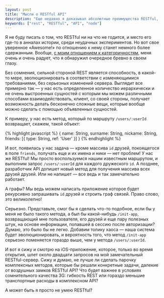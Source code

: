 ```yaml
---
layout: post
title: "Мысли о RESTful API"
description: "Еще недавно я доказывал абсолютные преимущества RESTful, но тут я задумался над тем, что именно он приносит в жертву гибкости."
keywords: ["rest", "RESTful", "API", "node"]
---
```


Я не буду писать о том, что RESTful ни на что не годится, и место его где-то
в анналах истории, среди неудачных экспериментов. Но вот свое уверенное
«Awesome!» по отношению к нему станет немного более сдержанным. Вообще, [с моим
отношением к категоричностям][0], меня очень и очень радует, что я обнаружил
очередное бревно в своем глазу.

Без сомнения, сильной стороной REST является способность, в какой-то мере,
эволюционировать в соответствии с изменяющимися требованиями, без серьезных
изменений сервера. Выглядит все примерно так — у нас есть определенное количество
иерархически и не очень выстроенных сущностей с которым мы можем различными
способами взаимодействовать, клиент, со своей стороны, получает возможность
делать бесконечно сложные вещи, которые вообще можно сделать с помощью
объявленных сущностей.

К примеру, у нас есть метод, который по маршруту `/users/:userId` возвращает,
скажем, такой объект:


{% highlight javascript %}
{
  name: String,
  surname: String,
  nickame: String,
  friends: [{
    type: String,
    ref: 'User'
  }]
}
{% endhighlight %}

И вот, появилась у нас задача — кроме массива `id` друзей, покоящегося в поле
`friends`, получать еще и их имена и ники — нет проблем! У нас же RESTful! Мы
просто воспользуемся нашим известным маршрутом, и выполним запрос `/users/:userId`
для каждого дружеского `id`. А позднее, разработчик API допишет новый
метод для получения массива всех друзей друзей. Или не напишет — все ведь и так
замечательно работает.

А графы? Мы ведь можем написать приложение которое будет рекурсивно запрашивать
`id` друзей и строить граф связей. Право слово, это великолепно!

Серьезно. Представьте, смог бы я сделать что-то подобное, если бы у меня
не было такого метода, а был бы какой-нибудь `/init-app`, возвращающий мне
пользователя, его друзей и еще пару полезных штук, на основе информации,
попавшей в сессию после авторизации? Думаю, это было бы не легко. Добавим
толику хаоса — наша система будет эволюционировать, и вероятность
того, что метод `/init-app` серьезно поменяется гораздо выше, чем у метода
`/users/:userId`.

И вот я сижу и смотрю на iOS-приложение, которое, только во время открытия,
шлет около двадцати запросов на мой замечательный RESTful-сервер. Сижу и думаю,
не лучше ли сделать парочку комплексных методов, которые бы решали конкретные
задачи, далекие от воздушных замков RESTful API? Что будет важнее в условиях
сомнительного качества 3G: гибкость REST или гораздо меньшие транспортные расходы
в комплексном API?

А может быть я просто не умею RESTful?

[0]: /2014/03/02/boobs-driven-development/
